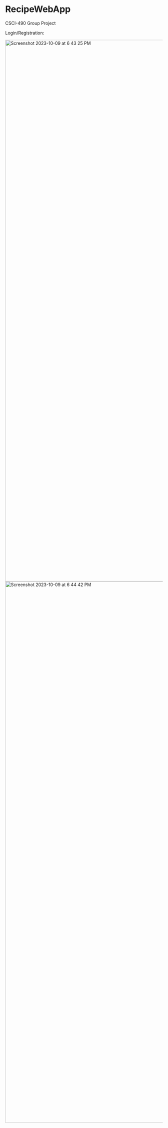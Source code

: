 # RecipeWebApp
CSCI-490 Group Project 

Login/Registration:

<img width="1728" alt="Screenshot 2023-10-09 at 6 43 25 PM" src="https://github.com/ajshaffer/RecipeWebApp/assets/19845347/4f79d9cf-d9ca-4225-832e-328d7fc6a6e2">
<img width="1728" alt="Screenshot 2023-10-09 at 6 44 42 PM" src="https://github.com/ajshaffer/RecipeWebApp/assets/19845347/87ecda93-95a3-49a7-ab52-f69b7759595b">

